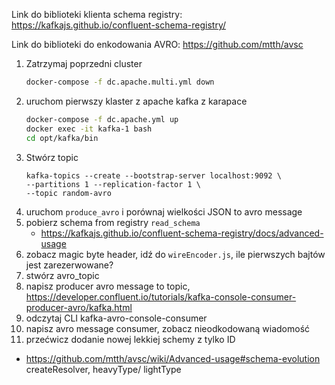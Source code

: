 Link do biblioteki klienta schema registry: https://kafkajs.github.io/confluent-schema-registry/

Link do biblioteki do enkodowania AVRO:  https://github.com/mtth/avsc

1. Zatrzymaj poprzedni cluster
      ```sh
   docker-compose -f dc.apache.multi.yml down
   ```
2. uruchom pierwszy klaster z apache kafka z karapace
      ```sh
   docker-compose -f dc.apache.yml up
   docker exec -it kafka-1 bash
   cd opt/kafka/bin
   ```
3. Stwórz topic
   ```shell
   kafka-topics --create --bootstrap-server localhost:9092 \
   --partitions 1 --replication-factor 1 \
   --topic random-avro
   ```
4. uruchom `produce_avro` i porównaj wielkości JSON to avro message
5. pobierz schema from registry `read_schema`
   - https://kafkajs.github.io/confluent-schema-registry/docs/advanced-usage
6. zobacz magic byte header, idź do `wireEncoder.js`, ile pierwszych bajtów jest zarezerwowane?  
7. stwórz avro_topic
8. napisz producer avro message to topic, https://developer.confluent.io/tutorials/kafka-console-consumer-producer-avro/kafka.html
9. odczytaj CLI kafka-avro-console-consumer
10. napisz avro message consumer, zobacz nieodkodowaną wiadomość
11. przećwicz dodanie nowej lekkiej schemy z tylko ID 
   - https://github.com/mtth/avsc/wiki/Advanced-usage#schema-evolution createResolver, heavyType/ lightType 

